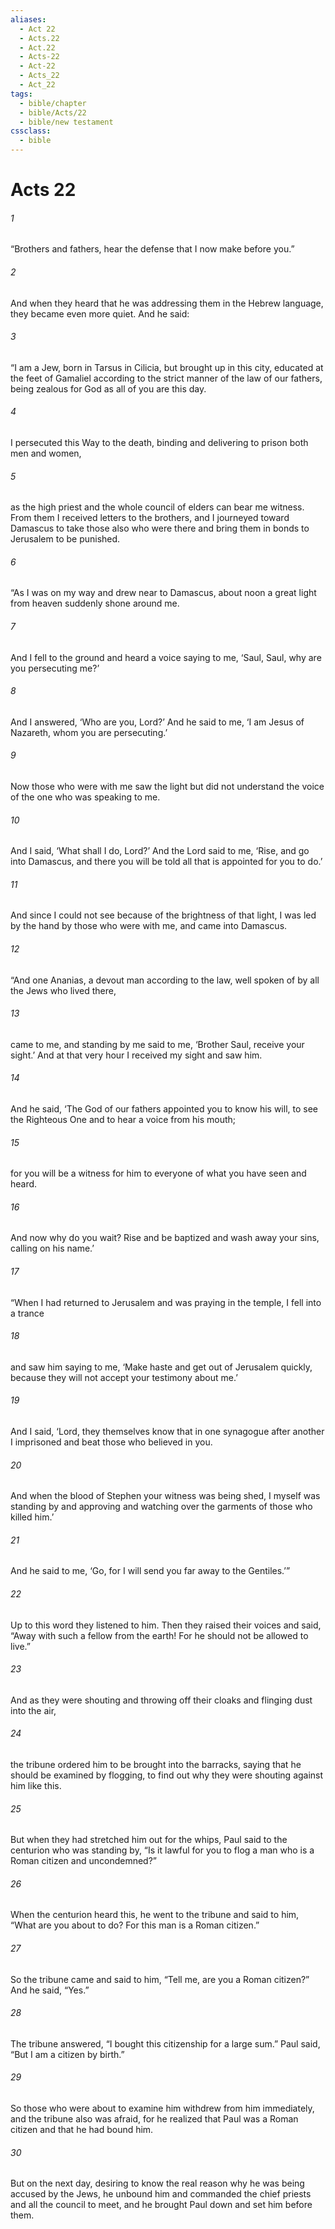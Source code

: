 ```yaml
---
aliases:
  - Act 22
  - Acts.22
  - Act.22
  - Acts-22
  - Act-22
  - Acts_22
  - Act_22
tags:
  - bible/chapter
  - bible/Acts/22
  - bible/new testament
cssclass:
  - bible
---
```


# Acts 22

###### 1
“Brothers and fathers, hear the defense that I now make before you.”
###### 2
And when they heard that he was addressing them in the Hebrew language, they became even more quiet. And he said:
###### 3
“I am a Jew, born in Tarsus in Cilicia, but brought up in this city, educated at the feet of Gamaliel according to the strict manner of the law of our fathers, being zealous for God as all of you are this day.
###### 4
I persecuted this Way to the death, binding and delivering to prison both men and women,
###### 5
as the high priest and the whole council of elders can bear me witness. From them I received letters to the brothers, and I journeyed toward Damascus to take those also who were there and bring them in bonds to Jerusalem to be punished.
###### 6
“As I was on my way and drew near to Damascus, about noon a great light from heaven suddenly shone around me.
###### 7
And I fell to the ground and heard a voice saying to me, ‘Saul, Saul, why are you persecuting me?’
###### 8
And I answered, ‘Who are you, Lord?’ And he said to me, ‘I am Jesus of Nazareth, whom you are persecuting.’
###### 9
Now those who were with me saw the light but did not understand the voice of the one who was speaking to me.
###### 10
And I said, ‘What shall I do, Lord?’ And the Lord said to me, ‘Rise, and go into Damascus, and there you will be told all that is appointed for you to do.’
###### 11
And since I could not see because of the brightness of that light, I was led by the hand by those who were with me, and came into Damascus.
###### 12
“And one Ananias, a devout man according to the law, well spoken of by all the Jews who lived there,
###### 13
came to me, and standing by me said to me, ‘Brother Saul, receive your sight.’ And at that very hour I received my sight and saw him.
###### 14
And he said, ‘The God of our fathers appointed you to know his will, to see the Righteous One and to hear a voice from his mouth;
###### 15
for you will be a witness for him to everyone of what you have seen and heard.
###### 16
And now why do you wait? Rise and be baptized and wash away your sins, calling on his name.’
###### 17
“When I had returned to Jerusalem and was praying in the temple, I fell into a trance
###### 18
and saw him saying to me, ‘Make haste and get out of Jerusalem quickly, because they will not accept your testimony about me.’
###### 19
And I said, ‘Lord, they themselves know that in one synagogue after another I imprisoned and beat those who believed in you.
###### 20
And when the blood of Stephen your witness was being shed, I myself was standing by and approving and watching over the garments of those who killed him.’
###### 21
And he said to me, ‘Go, for I will send you far away to the Gentiles.’”
###### 22
Up to this word they listened to him. Then they raised their voices and said, “Away with such a fellow from the earth! For he should not be allowed to live.”
###### 23
And as they were shouting and throwing off their cloaks and flinging dust into the air,
###### 24
the tribune ordered him to be brought into the barracks, saying that he should be examined by flogging, to find out why they were shouting against him like this.
###### 25
But when they had stretched him out for the whips, Paul said to the centurion who was standing by, “Is it lawful for you to flog a man who is a Roman citizen and uncondemned?”
###### 26
When the centurion heard this, he went to the tribune and said to him, “What are you about to do? For this man is a Roman citizen.”
###### 27
So the tribune came and said to him, “Tell me, are you a Roman citizen?” And he said, “Yes.”
###### 28
The tribune answered, “I bought this citizenship for a large sum.” Paul said, “But I am a citizen by birth.”
###### 29
So those who were about to examine him withdrew from him immediately, and the tribune also was afraid, for he realized that Paul was a Roman citizen and that he had bound him.
###### 30
But on the next day, desiring to know the real reason why he was being accused by the Jews, he unbound him and commanded the chief priests and all the council to meet, and he brought Paul down and set him before them.



